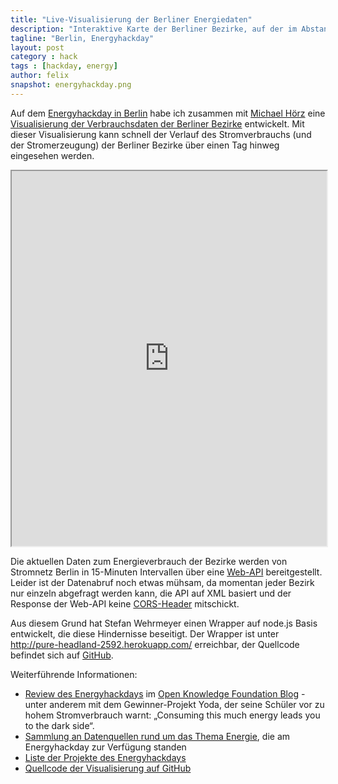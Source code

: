 ```yaml
---
title: "Live-Visualisierung der Berliner Energiedaten"
description: "Interaktive Karte der Berliner Bezirke, auf der im Abstand von 15-Minuten der Energieverbrauch live eingesehen werden kann"
tagline: "Berlin, Energyhackday"
layout: post
category : hack
tags : [hackday, energy]
author: felix
snapshot: energyhackday.png
---
```


Auf dem [Energyhackday in Berlin](http://energyhack.de/) habe ich zusammen mit [Michael Hörz](http://www.michael-hoerz.de/) eine [Visualisierung der Verbrauchsdaten der Berliner Bezirke](http://felixebert.de/energyhackday) entwickelt.
Mit dieser Visualisierung kann schnell der Verlauf des Stromverbrauchs (und der Stromerzeugung) der Berliner Bezirke über einen Tag hinweg eingesehen werden.

<iframe src="http://felixebert.de/energyhackday" width="100%" height="600"> </iframe>

Die aktuellen Daten zum Energieverbrauch der Bezirke werden von Stromnetz Berlin in 15-Minuten Intervallen über eine [Web-API](http://www.netzdaten-berlin.de/web/guest/suchen/-/details/web-service-last-und-erzeugung-berlin) bereitgestellt. Leider ist der Datenabruf noch etwas mühsam, da momentan jeder Bezirk nur einzeln abgefragt werden kann, die API auf XML basiert und der Response der Web-API keine [CORS-Header](http://enable-cors.org/server.html) mitschickt.

Aus diesem Grund hat Stefan Wehrmeyer einen Wrapper auf node.js Basis entwickelt, die diese Hindernisse beseitigt. Der Wrapper ist unter http://pure-headland-2592.herokuapp.com/ erreichbar, der Quellcode befindet sich auf [GitHub](https://github.com/stefanw/smeterengine-json). 

Weiterführende Informationen:
* [Review des Energyhackdays](http://okfn.de/2013/06/review-energy-hack-kreative-hacks-fur-die-energie-der-zukunft/) im [Open Knowledge Foundation Blog](http://okfn.de/blog/) - unter anderem mit dem Gewinner-Projekt Yoda, der seine Schüler vor zu hohem Stromverbrauch warnt: „Consuming this much energy leads you to the dark side“.
* [Sammlung an Datenquellen rund um das Thema Energie](http://de.okfnpad.org/energyhackdata), die am Energyhackday zur Verfügung standen
* [Liste der Projekte des Energyhackdays](http://de.okfnpad.org/energyhack)
* [Quellcode der Visualisierung auf GitHub](https://github.com/felixebert/energyhack)
